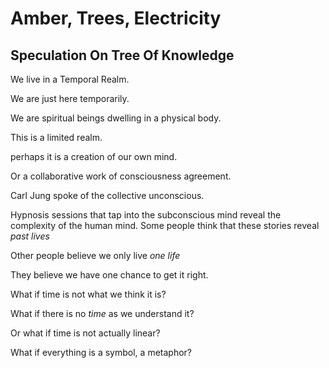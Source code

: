 # Amber, Trees, Electricity
## Speculation On Tree Of Knowledge

We live in a Temporal Realm.

We are just here temporarily.

We are spiritual beings dwelling in a physical body.

This is a limited realm.

perhaps it is a creation of our own mind.

Or a collaborative work of consciousness agreement.

Carl Jung spoke of the collective unconscious.

Hypnosis sessions that tap into the subconscious mind reveal the complexity of the human mind. Some people think that these stories reveal *past lives*

Other people believe we only live *one life*

They believe we have one chance to get it right.

What if time is not what we think it is?

What if there is no *time* as we understand it?

Or what if time is not actually linear?

What if everything is a symbol, a metaphor?

